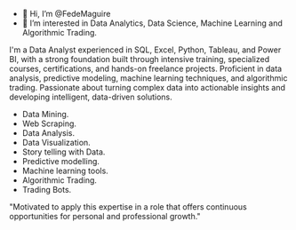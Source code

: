 - 👋 Hi, I’m @FedeMaguire
- 👀 I’m interested in Data Analytics, Data Science, Machine Learning and Algorithmic Trading.

I'm a Data Analyst experienced in SQL, Excel, Python, Tableau, and Power BI, with a strong foundation built through intensive training, 
specialized courses, certifications, and hands-on freelance projects. Proficient in data analysis, predictive modeling, machine learning 
techniques, and algorithmic trading. 
Passionate about turning complex data into actionable insights and developing intelligent, data-driven solutions.

- Data Mining.
- Web Scraping.
- Data Analysis.
- Data Visualization.
- Story telling with Data.
- Predictive modelling.
- Machine learning tools.
- Algorithmic Trading.
- Trading Bots.

"Motivated to apply this expertise in a role that offers 
continuous opportunities for personal and professional growth."
